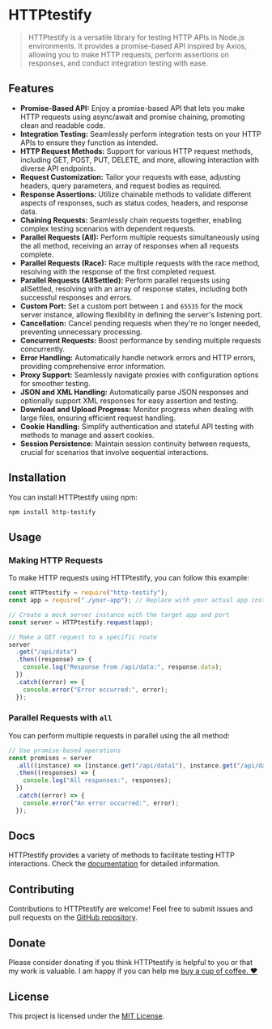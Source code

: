 # HTTPtestify

> HTTPtestify is a versatile library for testing HTTP APIs in Node.js environments. It provides a promise-based API inspired by Axios, allowing you to make HTTP requests, perform assertions on responses, and conduct integration testing with ease.

## Features

- **Promise-Based API:** Enjoy a promise-based API that lets you make HTTP requests using async/await and promise chaining, promoting clean and readable code.
- **Integration Testing:** Seamlessly perform integration tests on your HTTP APIs to ensure they function as intended.
- **HTTP Request Methods:** Support for various HTTP request methods, including GET, POST, PUT, DELETE, and more, allowing interaction with diverse API endpoints.
- **Request Customization:** Tailor your requests with ease, adjusting headers, query parameters, and request bodies as required.
- **Response Assertions:** Utilize chainable methods to validate different aspects of responses, such as status codes, headers, and response data.
- **Chaining Requests:** Seamlessly chain requests together, enabling complex testing scenarios with dependent requests.
- **Parallel Requests (All):** Perform multiple requests simultaneously using the all method, receiving an array of responses when all requests complete.
- **Parallel Requests (Race):** Race multiple requests with the race method, resolving with the response of the first completed request.
- **Parallel Requests (AllSettled):** Perform parallel requests using allSettled, resolving with an array of response states, including both successful responses and errors.
- **Custom Port:** Set a custom port between `1` and `65535` for the mock server instance, allowing flexibility in defining the server's listening port.
- **Cancellation:** Cancel pending requests when they're no longer needed, preventing unnecessary processing.
- **Concurrent Requests:** Boost performance by sending multiple requests concurrently.
- **Error Handling:** Automatically handle network errors and HTTP errors, providing comprehensive error information.
- **Proxy Support:** Seamlessly navigate proxies with configuration options for smoother testing.
- **JSON and XML Handling:** Automatically parse JSON responses and optionally support XML responses for easy assertion and testing.
- **Download and Upload Progress:** Monitor progress when dealing with large files, ensuring efficient request handling.
- **Cookie Handling:** Simplify authentication and stateful API testing with methods to manage and assert cookies.
- **Session Persistence:** Maintain session continuity between requests, crucial for scenarios that involve sequential interactions.

## Installation

You can install HTTPtestify using npm:

```bash
npm install http-testify
```

## Usage

### Making HTTP Requests

To make HTTP requests using HTTPtestify, you can follow this example:

```javascript
const HTTPtestify = require("http-testify");
const app = require("./your-app"); // Replace with your actual app instance

// Create a mock server instance with the target app and port
const server = HTTPtestify.request(app);

// Make a GET request to a specific route
server
  .get("/api/data")
  .then((response) => {
    console.log("Response from /api/data:", response.data);
  })
  .catch((error) => {
    console.error("Error occurred:", error);
  });
```

### Parallel Requests with `all`

You can perform multiple requests in parallel using the all method:

```javascript
// Use promise-based operations
const promises = server
  .all((instance) => [instance.get("/api/data1"), instance.get("/api/data2")])
  .then((responses) => {
    console.log("All responses:", responses);
  })
  .catch((error) => {
    console.error("An error occurred:", error);
  });
```

## Docs

HTTPtestify provides a variety of methods to facilitate testing HTTP interactions. Check the [documentation](https://httptestify.web.app) for detailed information.

## Contributing

Contributions to HTTPtestify are welcome! Feel free to submit issues and pull requests on the [GitHub repository](https://github.com/alok-shete/http-testify).

## Donate

Please consider donating if you think HTTPtestify is helpful to you or that my work is valuable. I am happy if you can help me [buy a cup of coffee. ❤️](https://www.buymeacoffee.com/shetealok)

## License

This project is licensed under the [MIT License](https://github.com/alok-shete/http-testify/blob/main/LICENSE).
